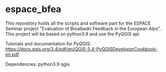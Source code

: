 # espace_bfea
This repository holds all the scripts and software part for the ESPACE Seminar project "Evaluation of Bioalbedo Feedback in the European Alps". This project will be based on python3.9 and use the PyQGIS api.

Tutorials and documentation for PyQGIS:
https://docs.qgis.org/3.4/pdf/en/QGIS-3.4-PyQGISDeveloperCookbook-en.pdf

Dependencies:
python3.9 
qgis
